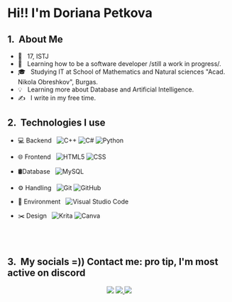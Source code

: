 

<h1> Hi!! I'm Doriana Petkova</h2>

<h2> 1. &nbsp;About Me </h2>

  - 🌈 &nbsp; 17, ISTJ
  - 💪 &nbsp; Learning how to be a software developer /still a work in progress/.
  - 🎓 &nbsp; Studying IT at School of Mathematics and Natural sciences "Acad. Nikola Obreshkov", Burgas.
  - 💡 &nbsp; Learning more about Database and Artificial Intelligence.
  - ✍️ &nbsp; I write in my free time.

<h2> 2. &nbsp;Technologies I use</h2>

- 💻 Backend &nbsp;
  ![C++](https://img.shields.io/badge/-C++-333333?style=flat&logo=C%2B%2B&logoColor=00599C)
  ![C#](https://img.shields.io/badge/c%23-%23239120.svg?style=flat&logo=csharp&logoColor=00599C)
  ![Python](https://img.shields.io/badge/python-3670A0?style=flat&logo=python&logoColor=00599C)
- 🌐 Frontend &nbsp;
  ![HTML5](https://img.shields.io/badge/-HTML5-333333?style=flat&logo=HTML5)
  ![CSS](https://img.shields.io/badge/-CSS-333333?style=flat&logo=CSS3&logoColor=1572B6)

- 🛢Database &nbsp;
  ![MySQL](https://img.shields.io/badge/-MySQL-333333?style=flat&logo=mysql)
  
- ⚙️ Handling &nbsp;
  ![Git](https://img.shields.io/badge/-Git-333333?style=flat&logo=git)
  ![GitHub](https://img.shields.io/badge/-GitHub-333333?style=flat&logo=github)

- 🔧 Environment &nbsp;
  ![Visual Studio Code](https://img.shields.io/badge/-Visual%20Studio%20Code-333333?style=flat&logo=visual-studio-code&logoColor=007ACC)
- ✂️  Design &nbsp;
  ![Krita](https://img.shields.io/badge/Krita-203759?style=flat&logo=krita&logoColor=00599C)
  ![Canva](https://img.shields.io/badge/Canva-%2300C4CC.svg?style=flat&logo=Canva&logoColor=00599C)
<br>





<br/>
<h2> 3. &nbsp;My socials =)) Contact me: pro tip, I'm most active on discord </h2>

<p align="center">
<a href="https://www.instagram.com/_indzhe_/" target="_blank"><img src="https://img.shields.io/badge/-Instagram-%23E4405F?style=for-the-badge&logo=instagram&logoColor=white" target="_blank"></a>
  <a href="https://discordapp.com/users/609809916085010458" target="_blank"><img src="https://img.shields.io/badge/Discord-7289DA?style=for-the-badge&logo=discord&logoColor=white" target="_blank">  </a> 
  <a href = "https://www.tumblr.com/indzhe"><img src="https://img.shields.io/badge/tumblr-%231DA1F2.svg?&style=for-the-badge&logo=tumblr&logoColor=white" target="_blank">  </a>
</p>

<br/>
